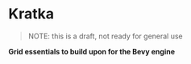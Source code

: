 # Kratka

> NOTE: this is a draft, not ready for general use

__Grid essentials to build upon for the Bevy engine__


